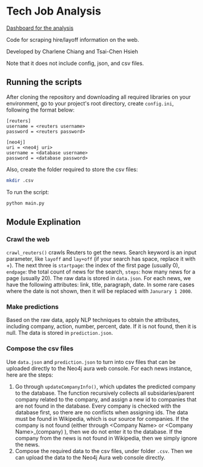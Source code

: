 # Tech Job Analysis
[Dashboard for the analysis](http://ec2co-ecsel-1t8d57e7u9viu-277156907.us-east-1.elb.amazonaws.com:5005/)

Code for scraping hire/layoff information on the web.

Developed by Charlene Chiang and Tsai-Chen Hsieh

Note that it does not include config, json, and csv files. 

## Running the scripts 
After cloning the repository and downloading all required libraries on your environment, go to your project's root directory, create `config.ini`, following the format below:
```
[reuters]
username = <reuters username>
password = <reuters password>

[neo4j]
uri = <neo4j uri>
username = <database username>
password = <database password>
```
Also, create the folder required to store the csv files:
```bash
mkdir .csv
```
To run the script: 
```bash
python main.py
```

## Module Explination
### Crawl the web
`crawl_reuters()` crawls Reuters to get the news. Search keyword is an input parameter, like `layoff` and `lay+off` (if your search has space, replace it with +). The next three is `startpage`: the index of the first page (usually 0), `endpage`: the total count of news for the search, `steps`: how many news for a page (usually 20). The raw data is stored in `data.json`. For each news, we have the following attributes: link, title, paragraph, date. In some rare cases where the date is not shown, then it will be replaced with `Janurary 1 2000`.

### Make predictions
Based on the raw data, apply NLP techniques to obtain the attributes, including company, action, number, percent, date. If it is not found, then it is null. The data is stored in `prediction.json`.

### Compose the csv files
Use `data.json` and `prediction.json` to turn into csv files that can be uploaded directly to the Neo4j aura web console. For each news instance, here are the steps:
1. Go through `updateCompanyInfo()`, which updates the predicted company to the database. The function recursively collects all subsidaries/parent company related to the company, and assign a new id to companies that are not found in the database. Every company is checked with the database first, so there are no conflicts when assigning ids. The data must be found in Wikipedia, which is our source for companies. If the company is not found (either through \<Company Name> or \<Company Name>_(company) ), then we do not enter it to the database. If the company from the news is not found in Wikipedia, then we simply ignore the news. 
2. Compose the required data to the csv files, under folder `.csv`. Then we can upload the data to the Neo4j Aura web console directly. 
